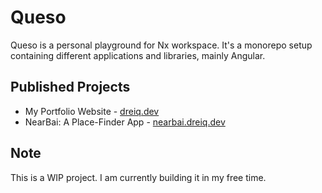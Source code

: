 # Queso
Queso is a personal playground for Nx workspace. It's a monorepo setup containing different applications and libraries, mainly Angular.

## Published Projects
- My Portfolio Website - [dreiq.dev](https://dreiq.dev)
- NearBai: A Place-Finder App - [nearbai.dreiq.dev](https://nearbai.dreiq.dev)

## Note
This is a WIP project. I am currently building it in my free time.
